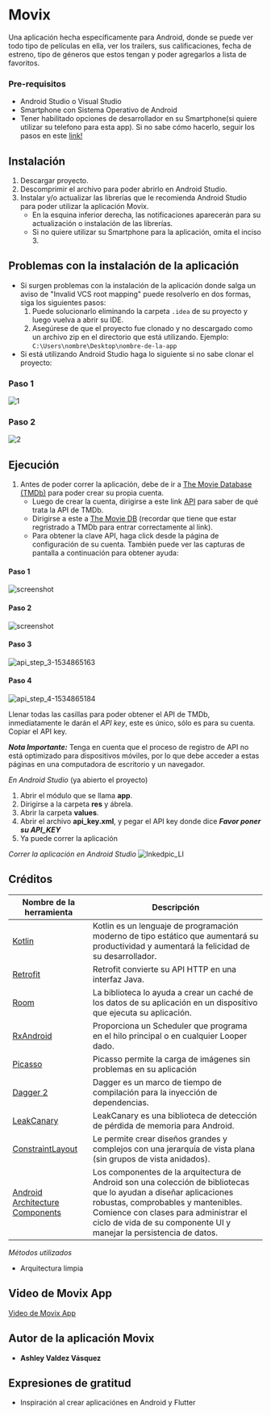 # Movix

Una aplicación hecha específicamente para Android, donde se puede ver todo tipo de películas en ella, ver los trailers, sus calificaciones, fecha de estreno, tipo de géneros que estos tengan y poder agregarlos a lista de favoritos. 

### Pre-requisitos

* Android Studio o Visual Studio
* Smartphone con Sistema Operativo de Android
* Tener habilitado opciones de desarrollador en su Smartphone(si quiere utilizar su telefono para esta app). Si no sabe cómo hacerlo, seguir los pasos en este [link!](https://developer.android.com/studio/debug/dev-options?hl=es-419)


## Instalación

1. Descargar proyecto.
2. Descomprimir el archivo para poder abrirlo en Android Studio.
3. Instalar y/o actualizar las librerías que le recomienda Android Studio para poder utilizar la aplicación Movix.
   - En la esquina inferior derecha, las notificaciones aparecerán para su actualización o instalación de las librerías.  
   - Si no quiere utilizar su Smartphone para la aplicación, omita el inciso 3.
   
## Problemas con la instalación de la aplicación
- Si surgen problemas con la instalación de la aplicación donde salga un aviso de "Invalid VCS root mapping" puede resolverlo en dos formas, siga los siguientes pasos: 
   1. Puede solucionarlo eliminando la carpeta `.idea` de su proyecto y luego vuelva a abrir su IDE.
   2. Asegúrese de que el proyecto fue clonado y no descargado como un archivo zip en el directorio que está utilizando. Ejemplo:
   `C:\Users\nombre\Desktop\nombre-de-la-app`
- Si está utilizando Android Studio haga lo siguiente si no sabe clonar el proyecto:
### Paso 1
   ![1](https://user-images.githubusercontent.com/63436697/79188990-cedc2600-7ddd-11ea-8bfe-d05ecd153845.png)
### Paso 2
![2](https://user-images.githubusercontent.com/63436697/79189177-4f9b2200-7dde-11ea-9d17-959c1d3ffbdf.png)

## Ejecución

1. Antes de poder correr la aplicación, debe de ir a [The Movie Database (TMDb)](https://www.themoviedb.org/?_dc=1586494174) para poder   crear su propia cuenta.
   - Luego de crear la cuenta, dirigirse a este link [API](https://www.themoviedb.org/documentation/api) para saber de qué trata la API      de TMDb.
   - Dirigirse a este a [The Movie DB](https://developers.themoviedb.org/3/getting-started/introduction) (recordar que tiene que estar        regristrado a TMDb para entrar correctamente al link).
   - Para obtener la clave API, haga click desde la página de configuración de su cuenta. También puede ver las capturas de pantalla          a continuación para obtener ayuda:
#### Paso 1   
   ![screenshot](https://user-images.githubusercontent.com/63436697/78964568-e357b000-7ab7-11ea-8104-f964465f2f9a.png)

#### Paso 2
![screenshot](https://user-images.githubusercontent.com/63436697/78964899-b952bd80-7ab8-11ea-841e-849e1f572983.png)
#### Paso 3
![api_step_3-1534865163](https://user-images.githubusercontent.com/63436697/78964957-e1422100-7ab8-11ea-9fd6-59de17cd8093.png)
#### Paso 4  
![api_step_4-1534865184](https://user-images.githubusercontent.com/63436697/78964975-ef903d00-7ab8-11ea-82ea-da2c023d1706.png)

Llenar todas las casillas para poder obtener el API de TMDb, inmediatamente le darán el *API key*, este es único, sólo es para su cuenta. Copiar el API key.

***Nota Importante:***
Tenga en cuenta que el proceso de registro de API no está optimizado para dispositivos móviles, por lo que debe acceder a estas páginas en una computadora de escritorio y un navegador.   

*En Android Studio* (ya abierto el proyecto)
1. Abrir el módulo que se llama **app**.
2. Dirigirse a la carpeta **res** y ábrela.
3. Abrir la carpeta **values**.
4. Abrir el archivo **api_key.xml**, y pegar el API key donde dice ***Favor poner su API_KEY***
5. Ya puede correr la aplicación

*Correr la aplicación en Android Studio*
![Inkedpic_LI](https://user-images.githubusercontent.com/63436697/78965850-7c3bfa80-7abb-11ea-8e17-cb53d8f6537c.jpg)


## Créditos

Nombre de la herramienta | Descripción
------------ | -------------
[Kotlin](https://developer.android.com/kotlin)| Kotlin es un lenguaje de programación moderno de tipo estático que aumentará su productividad y aumentará la felicidad de su desarrollador.
[Retrofit](https://github.com/square/retrofit) | Retrofit convierte su API HTTP en una interfaz Java.
[Room](https://developer.android.com/topic/libraries/architecture/room) | La biblioteca lo ayuda a crear un caché de los datos de su aplicación en un dispositivo que ejecuta su aplicación.
[RxAndroid](https://github.com/ReactiveX/RxAndroid) | Proporciona un Scheduler que programa en el hilo principal o en cualquier Looper dado.
[Picasso](https://github.com/square/picasso) | Picasso permite la carga de imágenes sin problemas en su aplicación
[Dagger 2](https://github.com/google/dagger) | Dagger es un marco de tiempo de compilación para la inyección de dependencias.
[LeakCanary](https://github.com/square/leakcanary) | LeakCanary es una biblioteca de detección de pérdida de memoria para Android.
[ConstraintLayout](https://github.com/square/leakcanary) | Le permite crear diseños grandes y complejos con una jerarquía de vista plana (sin grupos de vista anidados).
[Android Architecture Components](https://developer.android.com/topic/libraries/architecture/index.html) | Los componentes de la arquitectura de Android son una colección de bibliotecas que lo ayudan a diseñar aplicaciones robustas, comprobables y mantenibles. Comience con clases para administrar el ciclo de vida de su componente UI y manejar la persistencia de datos.

*Métodos utilizados*
* Arquitectura limpia

## Video de Movix App

[Video de Movix App](https://youtu.be/Tt6dj_moYiA)

## Autor de la aplicación Movix

* **Ashley Valdez Vásquez** 


## Expresiones de gratitud
* Inspiración al crear aplicaciónes en Android y Flutter
